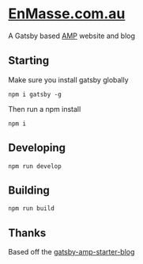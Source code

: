 # [EnMasse.com.au](http://enmasse.com.au)

A Gatsby based [AMP](https://www.ampproject.org) website and blog

## Starting

Make sure you install gatsby globally

`npm i gatsby -g`

Then run a npm install

`npm i`

## Developing

`npm run develop`

## Building

`npm run build`

## Thanks

Based off the [gatsby-amp-starter-blog](https://github.com/chiedo/gatsby-amp-starter-blog)